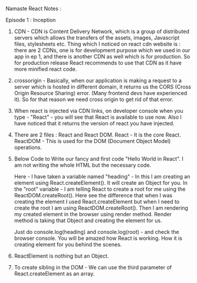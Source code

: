 Namaste React Notes : 

Episode 1 : Inception

1. CDN - CDN is Content Delivery Network, which is a group of distributed servers which allows the transfers of the assets, images, Javascript files, stylesheets etc.
   Thing which I noticed on react cdn website is : there are 2 CDNs, one is for development purpose which we used in our app in ep 1, and there is another CDN as well which is for production. So for production release React recommends to use that CDN as it have more minified react code.
2. crossorigin - Basically, when our application is making a request to a server which is hosted in different domain, it returns us the CORS (Cross Origin Resource Sharing) error. (Many frontend devs have experienced it). So for that reason we need cross origin to get rid of that error.
3. When react is injected via CDN links, on developer console when you type - "React" - you will see that React is available to use now. Also I have noticed that it returns the version of react you have injected.
4. There are 2 files : React and React DOM.
   React - It is the core React.
   ReactDOM - This is used for the DOM (Document Object Model) operations.
5. Below Code to Write our fancy and first code "Hello World in React". I am not writing the whole HTML but the necessary code.

    <script>
    const heading = React.createElement("h1", {}, "Hello World from React !");
    const root = ReactDOM.createRoot(document.getElementById('root'));
    root.render(heading)
	</script>
	
	Here - I have taken a variable named "heading" - In this I am creating an element using React.createElement(). It will create an Object for you.
	In the "root" variable - I am telling React to create a root for me using the ReactDOM.createRoot(). Here see the difference that when I was creating the element I used React.createElement but when I need to create the root I am using ReactDOM.createRoot().
	Then I am rendering my created element in the browser using render method. Render method is taking that Object and creating the element for us.
	
	Just do console.log(heading) and console.log(root) - and check the browser console. You will be amazed how React is working. How it is creating element for you behind the scenes.

6. ReactElement is nothing but an Object.
7. To create sibling in the DOM - We can use the third parameter of React.createElement as an array.
